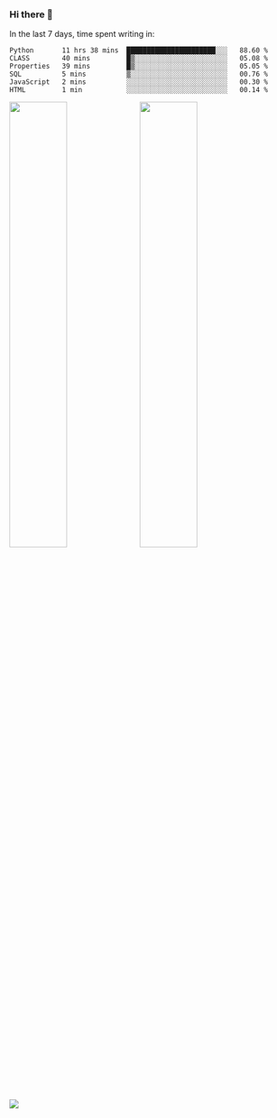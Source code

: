 ### Hi there 👋

In the last 7 days, time spent writing in:

<!--START_SECTION:waka-->

```text
Python       11 hrs 38 mins  ██████████████████████░░░   88.60 %
CLASS        40 mins         █▒░░░░░░░░░░░░░░░░░░░░░░░   05.08 %
Properties   39 mins         █▒░░░░░░░░░░░░░░░░░░░░░░░   05.05 %
SQL          5 mins          ▒░░░░░░░░░░░░░░░░░░░░░░░░   00.76 %
JavaScript   2 mins          ░░░░░░░░░░░░░░░░░░░░░░░░░   00.30 %
HTML         1 min           ░░░░░░░░░░░░░░░░░░░░░░░░░   00.14 %
```

<!--END_SECTION:waka-->

<img src="https://wakatime.com/share/@jimtje/5d0c92de-08f8-4a72-8f2f-6a9693d1e318.svg" width=45% height=45%> <img src="https://wakatime.com/share/@jimtje/501498ae-bda5-4da7-a89d-b40bcdd5556d.svg" width=45% height=45%>

![](https://hit.yhype.me/github/profile?user_id=43537315)
